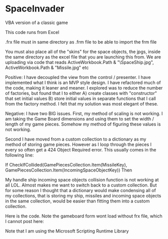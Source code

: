 # SpaceInvader
VBA version of a classic game

This code runs from Excel

.frx file must in same directory as .frm file to be able to import the frm file

You must also place all of the "skins" for the space objects, the jpgs, inside the same directory as the excel file that you are launching this from. We are uploading via code that reads  ActiveWorkbook.Path & "\SpaceShip.jpg", ActiveWorkbook.Path & "Missile.jpg" etc

Positive: I have decoupled the view from the control / presenter. I have implemented what I think is an MVP style design. I have refactored much of the code, making it leaner and meaner. I explored was to reduce the number of factories, but found that I to either A) create classes with "constructor" that set initial values B) store initial values in separate functions that I call from the factory method. I felt that my solution was most elegant of these.

Negative: I have two BIG issues. First, my method of scaling is not working. I am taking the Game Board dimensions and using them to set the width / length of my game pieces. Somehow my method of figuring these values is not working.

Second I have moved from a custom collection to a dictionary as my method of storing game pieces. However as I loop through the pieces I every so often get a 424 Object Required error. This usually comes in the following line:

If CheckIfCollided(GamePiecesCollection.Item(MissileKey), GamePiecesCollection.Item(IncomingSpaceObjectKey)) Then

My handle ship incoming space objects collision function is not working at all LOL. Almost makes me want to switch back to a custom collection. But for some reason I thought that a dictionary would make condensing all of my collections, that is storing my ship, missiles and incoming space objects in the same collection, would be easier than fitting them into a custom collection.

Here is the code. Note the gameboard form wont load without frx file, which I cannot post here:

Note that I am using the Microsoft Scripting Runtime Library
